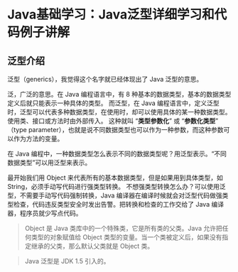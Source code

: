 # Java基础学习：Java泛型详细学习和代码例子讲解

## 泛型介绍

泛型（generics），我觉得这个名字就已经体现出了 Java 泛型的意思。

泛，广泛的意思。在 Java 编程语言中，有 8 种基本的数据类型，基本的数据类型定义后就只能表示一种具体的类型。
而泛型，在 Java 编程语言中，定义泛型时，泛型可以代表多种数据类型，在使用时，却可以使用具体的某一种数据类型。使用类、接口或方法时由外部传入。
这种就叫 “**类型参数化**” 或 “**参数化类型**” （type parameter），也就是说不同数据类型也可以作为一种参数，而这种参数可以作为方法的变量。

在 Java 编程中，一种数据类型怎么表示不同的数据类型呢？用泛型表示。“不同数据类型”可以用泛型来表示。

最开始我们用 Object 来代表所有的基本数据类型，但是如果用到具体类型，如 String，必须手动写代码进行强类型转换。
不想强类型转换怎么办？可以使用泛型，不需要手动写代码强制转换，Java 编译器在编译时候就会对泛型代码做强类型检查，代码违反类型安全时发出告警。把转换和检查的工作交给了 Java 编译器，程序员就少写点代码。

> Object 是 Java 类库中的一个特殊类，它是所有类的父类。Java 允许把任何类型的对象赋值给 Object 类型的变量。当一个类被定义后，如果没有指定继承的父类，那么默认父类就是 Object 类。

> Java 泛型是 JDK 1.5 引入的。
